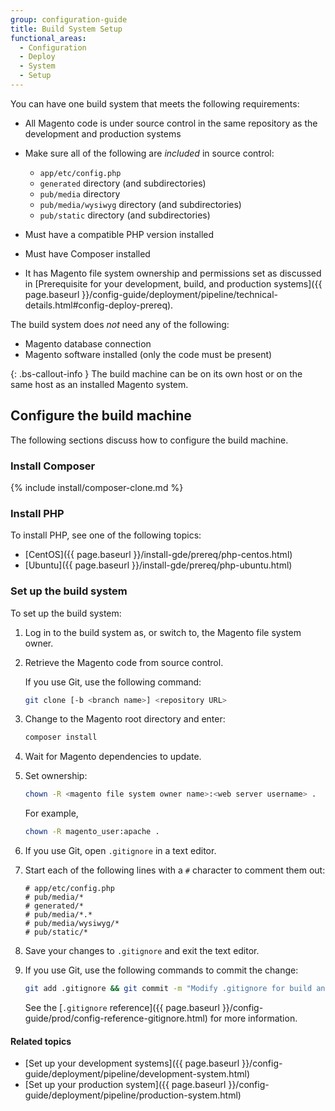 ```yaml
---
group: configuration-guide
title: Build System Setup
functional_areas:
  - Configuration
  - Deploy
  - System
  - Setup
---
```


You can have one build system that meets the following requirements:

* All Magento code is under source control in the same repository as the development and production systems
* Make sure all of the following are _included_ in source control:

   * `app/etc/config.php`
   * `generated` directory (and subdirectories)
   * `pub/media` directory
   * `pub/media/wysiwyg` directory (and subdirectories)
   * `pub/static` directory (and subdirectories)
   
* Must have a compatible PHP version installed
* Must have Composer installed
* It has Magento file system ownership and permissions set as discussed in [Prerequisite for your development, build, and production systems]({{ page.baseurl }}/config-guide/deployment/pipeline/technical-details.html#config-deploy-prereq).

The build system does _not_ need any of the following:

* Magento database connection
* Magento software installed (only the code must be present)

{: .bs-callout-info }
The build machine can be on its own host or on the same host as an installed Magento system.

## Configure the build machine

The following sections discuss how to configure the build machine.

### Install Composer

{% include install/composer-clone.md %}

### Install PHP

To install PHP, see one of the following topics:

* [CentOS]({{ page.baseurl }}/install-gde/prereq/php-centos.html)
* [Ubuntu]({{ page.baseurl }}/install-gde/prereq/php-ubuntu.html)

### Set up the build system

To set up the build system:

1. Log in to the build system as, or switch to, the Magento file system owner.
1. Retrieve the Magento code from source control.

   If you use Git, use the following command:

   ```bash
   git clone [-b <branch name>] <repository URL>
   ```

1. Change to the Magento root directory and enter:

   ```bash
   composer install
   ```

1. Wait for Magento dependencies to update.
1. Set ownership:

   ```bash
   chown -R <magento file system owner name>:<web server username> .
   ```

   For example,

   ```bash
   chown -R magento_user:apache .
   ```

1. If you use Git, open `.gitignore` in a text editor.
1. Start each of the following lines with a `#` character to comment them out:

   ```text
   # app/etc/config.php
   # pub/media/*
   # generated/*
   # pub/media/*.*
   # pub/media/wysiwyg/*
   # pub/static/*
   ```

1. Save your changes to `.gitignore` and exit the text editor.
1. If you use Git, use the following commands to commit the change:

   ```bash
   git add .gitignore && git commit -m "Modify .gitignore for build and production"
   ```

   See the [`.gitignore` reference]({{ page.baseurl }}/config-guide/prod/config-reference-gitignore.html) for more information.

#### Related topics

* [Set up your development systems]({{ page.baseurl }}/config-guide/deployment/pipeline/development-system.html)
* [Set up your production system]({{ page.baseurl }}/config-guide/deployment/pipeline/production-system.html)
